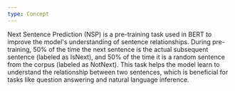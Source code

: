 ```yaml
---
type: Concept
---
```


Next Sentence Prediction (NSP) is a pre-training task used in BERT to improve the model's understanding of sentence relationships. During pre-training, 50% of the time the next sentence is the actual subsequent sentence (labeled as IsNext), and 50% of the time it is a random sentence from the corpus (labeled as NotNext). This task helps the model learn to understand the relationship between two sentences, which is beneficial for tasks like question answering and natural language inference.